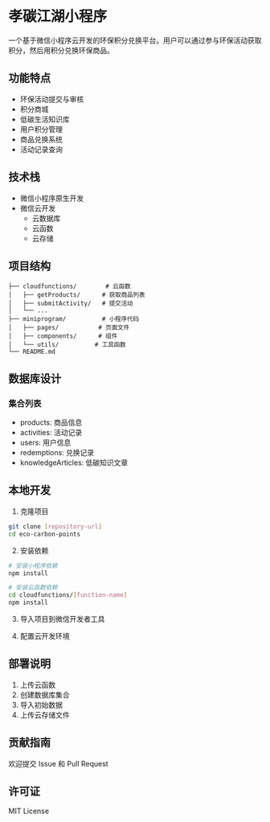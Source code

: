 # 孝碳江湖小程序

一个基于微信小程序云开发的环保积分兑换平台。用户可以通过参与环保活动获取积分，然后用积分兑换环保商品。

## 功能特点

- 环保活动提交与审核
- 积分商城
- 低碳生活知识库
- 用户积分管理
- 商品兑换系统
- 活动记录查询

## 技术栈

- 微信小程序原生开发
- 微信云开发
  - 云数据库
  - 云函数
  - 云存储

## 项目结构

```
├── cloudfunctions/        # 云函数
│   ├── getProducts/      # 获取商品列表
│   ├── submitActivity/   # 提交活动
│   └── ...
├── miniprogram/          # 小程序代码
│   ├── pages/           # 页面文件
│   ├── components/      # 组件
│   └── utils/          # 工具函数
└── README.md
```

## 数据库设计

### 集合列表

- products: 商品信息
- activities: 活动记录
- users: 用户信息
- redemptions: 兑换记录
- knowledgeArticles: 低碳知识文章

## 本地开发

1. 克隆项目
```bash
git clone [repository-url]
cd eco-carbon-points
```

2. 安装依赖
```bash
# 安装小程序依赖
npm install

# 安装云函数依赖
cd cloudfunctions/[function-name]
npm install
```

3. 导入项目到微信开发者工具

4. 配置云开发环境

## 部署说明

1. 上传云函数
2. 创建数据库集合
3. 导入初始数据
4. 上传云存储文件

## 贡献指南

欢迎提交 Issue 和 Pull Request

## 许可证

MIT License 